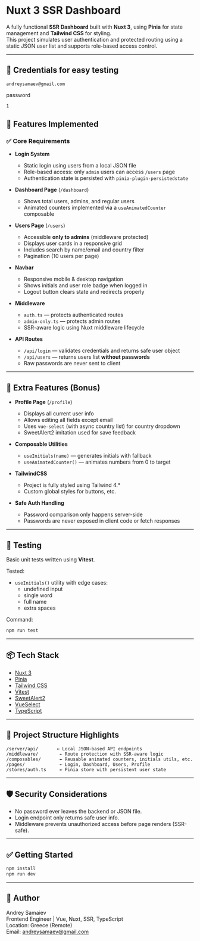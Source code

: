 # Nuxt 3 SSR Dashboard

A fully functional **SSR Dashboard** built with **Nuxt 3**, using **Pinia** for state management and **Tailwind CSS** for styling.  
This project simulates user authentication and protected routing using a static JSON user list and supports role-based access control.

---
## 🎁 Credentials for easy testing
```shell
andreysamaev@gmail.com
```
password 
```shell
1
```

## 🚀 Features Implemented

### ✅ Core Requirements

- **Login System**
    - Static login using users from a local JSON file
    - Role-based access: only `admin` users can access `/users` page
    - Authentication state is persisted with `pinia-plugin-persistedstate`

- **Dashboard Page** (`/dashboard`)
    - Shows total users, admins, and regular users
    - Animated counters implemented via a `useAnimatedCounter` composable

- **Users Page** (`/users`)
    - Accessible **only to admins** (middleware protected)
    - Displays user cards in a responsive grid
    - Includes search by name/email and country filter
    - Pagination (10 users per page)

- **Navbar**
    - Responsive mobile & desktop navigation
    - Shows initials and user role badge when logged in
    - Logout button clears state and redirects properly

- **Middleware**
    - `auth.ts` — protects authenticated routes
    - `admin-only.ts` — protects admin routes
    - SSR-aware logic using Nuxt middleware lifecycle

- **API Routes**
    - `/api/login` — validates credentials and returns safe user object
    - `/api/users` — returns users list **without passwords**
    - Raw passwords are never sent to client

---

## 🎁 Extra Features (Bonus)

- **Profile Page** (`/profile`)
    - Displays all current user info
    - Allows editing all fields except email
    - Uses `vue-select` (with async country list) for country dropdown
    - SweetAlert2 imitation used for save feedback

- **Composable Utilities**
    - `useInitials(name)` — generates initials with fallback
    - `useAnimatedCounter()` — animates numbers from 0 to target

- **TailwindCSS**
    - Project is fully styled using Tailwind 4.*
    - Custom global styles for buttons, etc.

- **Safe Auth Handling**
    - Password comparison only happens server-side
    - Passwords are never exposed in client code or fetch responses

---

## 🧪 Testing

Basic unit tests written using **Vitest**.

Tested:

- `useInitials()` utility with edge cases:
    - undefined input
    - single word
    - full name
    - extra spaces

Command:

```bash
npm run test
```

---

## 📦 Tech Stack

- [Nuxt 3](https://nuxt.com)
- [Pinia](https://pinia.vuejs.org/)
- [Tailwind CSS](https://tailwindcss.com/)
- [Vitest](https://vitest.dev/)
- [SweetAlert2](https://sweetalert2.github.io/)
- [VueSelect](https://vue-select.org/)
- [TypeScript](https://www.typescriptlang.org/)

---

## 📂 Project Structure Highlights

```
/server/api/       ← Local JSON-based API endpoints
/middleware/        ← Route protection with SSR-aware logic
/composables/       ← Reusable animated counters, initials utils, etc.
/pages/             ← Login, Dashboard, Users, Profile
/stores/auth.ts     ← Pinia store with persistent user state
```

---

## 🛡 Security Considerations

- No password ever leaves the backend or JSON file.
- Login endpoint only returns safe user info.
- Middleware prevents unauthorized access before page renders (SSR-safe).

---

## ✅ Getting Started

```bash
npm install
npm run dev
```

---

## 🔗 Author

Andrey Samaiev  
Frontend Engineer | Vue, Nuxt, SSR, TypeScript  
Location: Greece (Remote)  
Email: andreysamaev@gmail.com